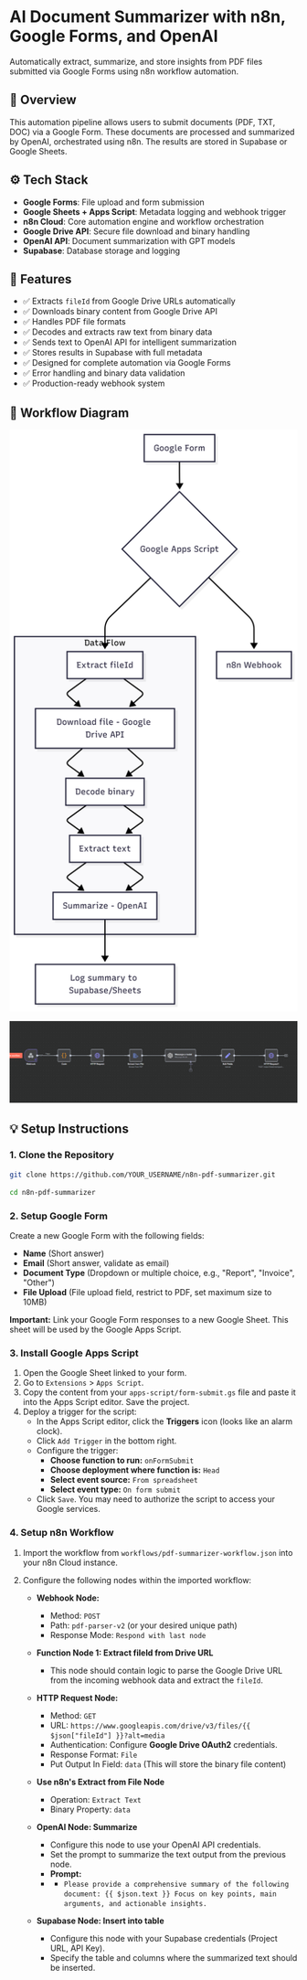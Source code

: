 # AI Document Summarizer with n8n, Google Forms, and OpenAI

Automatically extract, summarize, and store insights from PDF files submitted via Google Forms using n8n workflow automation.

## 🧪 Overview
This automation pipeline allows users to submit documents (PDF, TXT, DOC) via a Google Form. These documents are processed and summarized by OpenAI, orchestrated using n8n. The results are stored in Supabase or Google Sheets.

## ⚙️ Tech Stack
- **Google Forms**: File upload and form submission
- **Google Sheets + Apps Script**: Metadata logging and webhook trigger
- **n8n Cloud**: Core automation engine and workflow orchestration
- **Google Drive API**: Secure file download and binary handling
- **OpenAI API**: Document summarization with GPT models
- **Supabase**: Database storage and logging

## 📆 Features
- ✅ Extracts `fileId` from Google Drive URLs automatically
- ✅ Downloads binary content from Google Drive API
- ✅ Handles PDF file formats
- ✅ Decodes and extracts raw text from binary data
- ✅ Sends text to OpenAI API for intelligent summarization
- ✅ Stores results in Supabase with full metadata
- ✅ Designed for complete automation via Google Forms
- ✅ Error handling and binary data validation
- ✅ Production-ready webhook system


## 🚀 Workflow Diagram
![Workflow Diagram](assets/workflow-diagram.png)

![PDF SUMMARIZER N8N WORFLOW](assets/n8n-workflow.png)


## 💡 Setup Instructions

### 1. Clone the Repository
```bash
git clone https://github.com/YOUR_USERNAME/n8n-pdf-summarizer.git
```
```bash
cd n8n-pdf-summarizer
```
### 2. Setup Google Form
Create a new Google Form with the following fields:
* **Name** (Short answer)
* **Email** (Short answer, validate as email)
* **Document Type** (Dropdown or multiple choice, e.g., "Report", "Invoice", "Other")
* **File Upload** (File upload field, restrict to PDF, set maximum size to 10MB)
  
**Important:** Link your Google Form responses to a new Google Sheet. This sheet will be used by the Google Apps Script.


### 3. Install Google Apps Script
1.  Open the Google Sheet linked to your form.
2.  Go to `Extensions` > `Apps Script`.
3.  Copy the content from your `apps-script/form-submit.gs` file and paste it into the Apps Script editor. Save the project.
4.  Deploy a trigger for the script:
    * In the Apps Script editor, click the **Triggers** icon (looks like an alarm clock).
    * Click `Add Trigger` in the bottom right.
    * Configure the trigger:
        * **Choose function to run:** `onFormSubmit`
        * **Choose deployment where function is:** `Head`
        * **Select event source:** `From spreadsheet`
        * **Select event type:** `On form submit`
    * Click `Save`. You may need to authorize the script to access your Google services.

### 4. Setup n8n Workflow
1.  Import the workflow from `workflows/pdf-summarizer-workflow.json` into your n8n Cloud instance.
2.  Configure the following nodes within the imported workflow:

    * **Webhook Node:**
        * Method: `POST`
        * Path: `pdf-parser-v2` (or your desired unique path)
        * Response Mode: `Respond with last node`

    * **Function Node 1: Extract fileId from Drive URL**
        * This node should contain logic to parse the Google Drive URL from the incoming webhook data and extract the `fileId`.

    * **HTTP Request Node:**
        * Method: `GET`
        * URL: `https://www.googleapis.com/drive/v3/files/{{ $json["fileId"] }}?alt=media`
        * Authentication: Configure **Google Drive OAuth2** credentials.
        * Response Format: `File`
        * Put Output In Field: `data` (This will store the binary file content)

    * **Use n8n's Extract from File Node**
        * Operation: `Extract Text`
        * Binary Property: `data`

    * **OpenAI Node: Summarize**
        * Configure this node to use your OpenAI API credentials.
        * Set the prompt to summarize the text output from the previous node.
        * **Prompt:**
        * * `Please provide a comprehensive summary of the following document:
            {{ $json.text }}
            Focus on key points, main arguments, and actionable insights.`

    * **Supabase Node: Insert into table**
        * Configure this node with your Supabase credentials (Project URL, API Key).
        * Specify the table and columns where the summarized text should be inserted.
